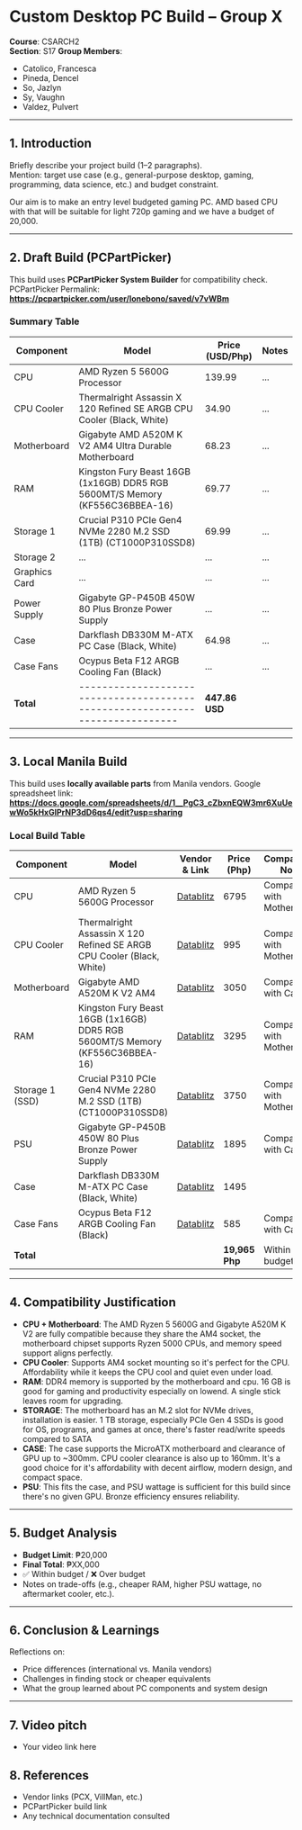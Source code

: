 # Custom Desktop PC Build – Group X

**Course**: CSARCH2  
**Section**: S17
**Group Members**:

- Catolico, Francesca
- Pineda, Dencel
- So, Jazlyn
- Sy, Vaughn
- Valdez, Pulvert

---

## 1. Introduction

Briefly describe your project build (1–2 paragraphs).  
Mention: target use case (e.g., general-purpose desktop, gaming, programming, data science, etc.) and budget constraint.

Our aim is to make an entry level budgeted gaming PC. AMD based CPU with that will be suitable for light 720p gaming and we have a budget of 20,000.

---

## 2. Draft Build (PCPartPicker)

This build uses **PCPartPicker System Builder** for compatibility check.
PCPartPicker Permalink: **https://pcpartpicker.com/user/lonebono/saved/v7vWBm**

### Summary Table

| Component     | Model                                                                         | Price (USD/Php) | Notes |
| ------------- | ----------------------------------------------------------------------------- | --------------- | ----- |
| CPU           | AMD Ryzen 5 5600G Processor                                                   | 139.99          | ...   |
| CPU Cooler    | Thermalright Assassin X 120 Refined SE ARGB CPU Cooler (Black, White)         | 34.90           | ...   |
| Motherboard   | Gigabyte AMD A520M K V2 AM4 Ultra Durable Motherboard                         | 68.23           | ...   |
| RAM           | Kingston Fury Beast 16GB (1x16GB) DDR5 RGB 5600MT/S Memory (KF556C36BBEA-16)  | 69.77           | ...   |
| Storage 1     | Crucial P310 PCIe Gen4 NVMe 2280 M.2 SSD (1TB) (CT1000P310SSD8)               | 69.99           | ...   |
| Storage 2     | ...                                                                           | ...             | ...   |
| Graphics Card | ...                                                                           | ...             | ...   |
| Power Supply  | Gigabyte GP-P450B 450W 80 Plus Bronze Power Supply                            | ...             | ...   |
| Case          | Darkflash DB330M M-ATX PC Case (Black, White)                                 | 64.98           | ...   |
| Case Fans     | Ocypus Beta F12 ARGB Cooling Fan (Black)                                      | ...             | ...   |
| **Total**     | ----------------------------------------------------------------------------- | **447.86 USD**  |       |

---

## 3. Local Manila Build

This build uses **locally available parts** from Manila vendors.
Google spreadsheet link: **https://docs.google.com/spreadsheets/d/1__PgC3_cZbxnEQW3mr6XuUewWo5kHxGlPrNP3dD6qs4/edit?usp=sharing**

### Local Build Table

| Component       | Model                                                                        | Vendor & Link                                                                                                                                                                                                                                                                                    | Price (Php)    | Compatibility Notes         |
| --------------- | ---------------------------------------------------------------------------- | ------------------------------------------------------------------------------------------------------------------------------------------------------------------------------------------------------------------------------------------------------------------------------------------------ | -------------- | --------------------------- |
| CPU             | AMD Ryzen 5 5600G Processor                                                  | [Datablitz](https://ecommerce.datablitz.com.ph/products/amd-ryzen-5-5600g-processor)                                                                                                                                                                                                             | 6795           | Compatible with Motherboard |
| CPU Cooler      | Thermalright Assassin X 120 Refined SE ARGB CPU Cooler (Black, White)        | [Datablitz](https://ecommerce.datablitz.com.ph/products/thermalright-assassin-x-120-refined-se-argb-cpu-cooler)                                                                                                                                                                                  | 995            | Compatible with Motherboard |
| Motherboard     | Gigabyte AMD A520M K V2 AM4                                                  | [Datablitz](https://ecommerce.datablitz.com.ph/products/gigabyte-amd-a520m-k-v2-am4-ultra-durable-motherboard?utm_source=chatgpt.com&fbclid=IwY2xjawNMzJ9leHRuA2FlbQIxMABicmlkETFQc1ZITWJFcEJlYXhubUN4AR62Ci9sfwOWDvifgb6jUAa1nCyvX_fOnYsQhugpwYT9_gvmDcISKuAlOpqB1w_aem_19rt3IxFMyOoThlMpXnA-A) | 3050           | Compatible with Case        |
| RAM             | Kingston Fury Beast 16GB (1x16GB) DDR5 RGB 5600MT/S Memory (KF556C36BBEA-16) | [Datablitz](https://ecommerce.datablitz.com.ph/products/kingston-fury-beast-16gb-1x16gb-ddr5-rgb-5600mt-s-memory-kf556c36bbea-16)                                                                                                                                                                | 3295           | Compatible with Motherboard |
| Storage 1 (SSD) | Crucial P310 PCIe Gen4 NVMe 2280 M.2 SSD (1TB) (CT1000P310SSD8)              | [Datablitz](https://ecommerce.datablitz.com.ph/products/crucial-p310-1tb-pcie-gen4-nvme-2280-m-2-ssd-ct1000p310ssd8)                                                                                                                                                                             | 3750           | Compatible with Motherboard |
| PSU             | Gigabyte GP-P450B 450W 80 Plus Bronze Power Supply                           | [Datablitz](https://ecommerce.datablitz.com.ph/products/gigabyte-gp-p450b-450w-80-plus-bronze-power-supply)                                                                                                                                                                                      | 1895           | Compatible with Case        |
| Case            | Darkflash DB330M M-ATX PC Case (Black, White)                                | [Datablitz](https://ecommerce.datablitz.com.ph/products/darkflash-db330m-m-atx-pc-case)                                                                                                                                                                                                          | 1495           |                             |
| Case Fans       | Ocypus Beta F12 ARGB Cooling Fan (Black)                                     | [Datablitz](https://ecommerce.datablitz.com.ph/products/ocypus-beta-f12-argb-cooling-fan-black)                                                                                                                                                                                                  | 585            | Compatible with Case        |
| **Total**       |                                                                              |                                                                                                                                                                                                                                                                                                  | **19,965 Php** | Within budget               |

---

## 4. Compatibility Justification

- **CPU + Motherboard**: The AMD Ryzen 5 5600G and Gigabyte A520M K V2 are fully compatible because they share the AM4 socket, the motherboard chipset supports Ryzen 5000 CPUs, and memory speed support aligns perfectly.
- **CPU Cooler**: Supports AM4 socket mounting so it's perfect for the CPU. Affordability while it keeps the CPU cool and quiet even under load.
- **RAM**: DDR4 memory is supported by the motherboard and cpu. 16 GB is good for gaming and productivity especially on lowend. A single stick leaves room for upgrading.
- **STORAGE**: The motherboard has an M.2 slot for NVMe drives, installation is easier. 1 TB storage, especially PCIe Gen 4 SSDs is good for OS, programs, and games at once, there's faster read/write speeds compared to SATA
- **CASE**: The case supports the MicroATX motherboard and clearance of GPU up to ~300mm. CPU cooler clearance is also up to 160mm. It's a good choice for it's affordability with decent airflow, modern design, and compact space.
- **PSU**: This fits the case, and PSU wattage is sufficient for this build since there's no given GPU. Bronze efficiency ensures reliability.

---

## 5. Budget Analysis

- **Budget Limit**: ₱20,000
- **Final Total**: ₱XX,000
- ✅ Within budget / ❌ Over budget
- Notes on trade-offs (e.g., cheaper RAM, higher PSU wattage, no aftermarket cooler, etc.).

---

## 6. Conclusion & Learnings

Reflections on:

- Price differences (international vs. Manila vendors)
- Challenges in finding stock or cheaper equivalents
- What the group learned about PC components and system design

---

## 7. Video pitch

- Your video link here

## 8. References

- Vendor links (PCX, VillMan, etc.)
- PCPartPicker build link
- Any technical documentation consulted

